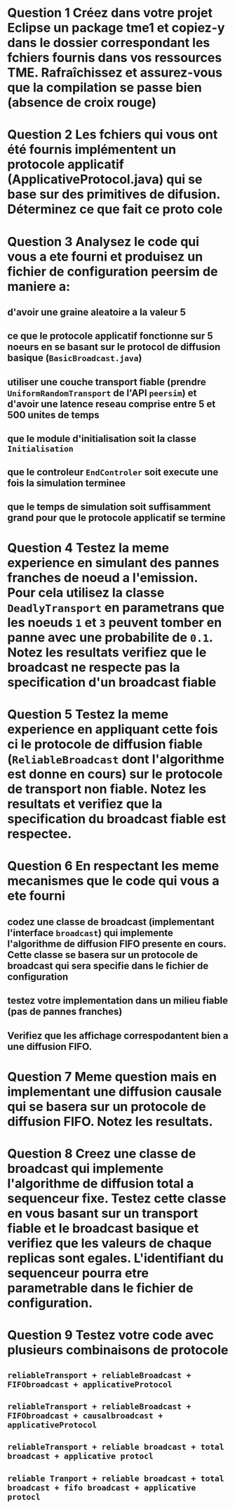 # Question 1 Créez dans votre projet Eclipse un package tme1 et copiez-y dans le dossier correspondant les fchiers fournis dans vos ressources  TME. Rafraîchissez et assurez-vous que la compilation se passe bien (absence de croix rouge)

# Question 2 Les fchiers qui vous ont été fournis implémentent un protocole applicatif (ApplicativeProtocol.java) qui se base sur des primitives de difusion. Déterminez ce que fait ce proto cole

# Question 3 Analysez le code qui vous a ete fourni et produisez un fichier de configuration peersim de maniere a:

## d'avoir une graine aleatoire a la valeur 5 

## ce que le protocole applicatif fonctionne sur 5 noeurs en se basant sur le protocol de diffusion basique (`BasicBroadcast.java`)

## utiliser une couche transport fiable (prendre `UniformRandomTransport` de l'API `peersim`) et d'avoir une latence reseau comprise entre 5 et 500 unites de temps 

## que le module d'initialisation soit la classe `Initialisation` 

## que le controleur `EndControler` soit execute une fois la simulation terminee 

## que le temps de simulation soit suffisamment grand pour que le protocole applicatif se termine

# Question 4 Testez la meme experience en simulant des pannes franches de noeud a l'emission. Pour cela utilisez la classe `DeadlyTransport` en parametrans que les noeuds `1` et `3` peuvent tomber en panne avec une probabilite de `0.1`. Notez les resultats verifiez que le broadcast ne respecte pas la specification d'un broadcast fiable

# Question 5 Testez la meme experience en appliquant cette fois ci le protocole de diffusion fiable (`ReliableBroadcast` dont l'algorithme est donne en cours) sur le protocole de transport non fiable. Notez les resultats et verifiez que la specification du broadcast fiable est respectee. 

# Question 6 En respectant les meme mecanismes que le code qui vous a ete fourni 

## codez une classe de broadcast (implementant l'interface `broadcast`) qui implemente l'algorithme de diffusion FIFO presente en cours. Cette classe se basera sur un protocole de broadcast qui sera specifie dans le fichier de configuration

## testez votre implementation dans un milieu fiable (pas de pannes franches)

## Verifiez que les affichage correspodantent bien a une diffusion FIFO.

# Question 7 Meme question mais en implementant une diffusion causale qui se basera sur un protocole de diffusion FIFO. Notez les resultats.

# Question 8 Creez une classe de broadcast qui implemente l'algorithme de diffusion total a sequenceur fixe. Testez cette classe en vous basant sur un transport fiable et le broadcast basique et verifiez que les valeurs de chaque replicas sont egales. L'identifiant du sequenceur pourra etre parametrable dans le fichier de configuration. 

# Question 9 Testez votre code avec plusieurs combinaisons de protocole

## `reliableTransport + reliableBroadcast + FIFObroadcast + applicativeProtocol`

## `reliableTransport + reliableBroadcast + FIFObroadcast + causalbroadcast + applicativeProtocol`

## `reliableTransport + reliable broadcast + total broadcast + applicative protocl`

## `reliable Tranport + reliable broadcast + total broadcast + fifo broadcast + applicative protocl`
